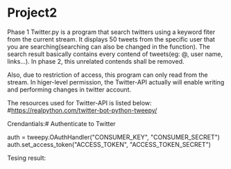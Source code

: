 # Project2

Phase 1
Twitter.py is a program that search twitters using a keyword fiter from the current stream. It displays 50 tweets from the specific user that you are searching(searching can also be changed in the function). The search result basically contains every contend of tweets(eg: @, user name, links...). In phase 2, this unrelated contends shall be removed.

Also, due to restriction of access, this program can only read from the stream. In higer-level permission, the Twitter-API actually will enable writing and performing changes in twitter account.

The resources used for Twitter-API is listed below:
#https://realpython.com/twitter-bot-python-tweepy/

Crendantials:# Authenticate to Twitter

auth = tweepy.OAuthHandler("CONSUMER_KEY", "CONSUMER_SECRET")
auth.set_access_token("ACCESS_TOKEN", "ACCESS_TOKEN_SECRET")


Tesing result:

